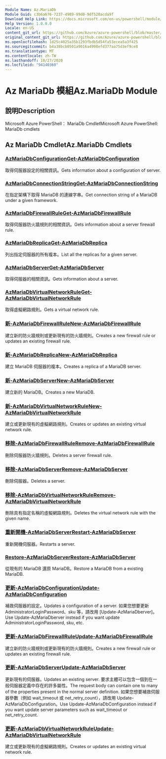 ```yaml
---
Module Name: Az.MariaDb
Module Guid: c3b6a676-7237-4989-99d0-9df520acda9f
Download Help Link: https://docs.microsoft.com/en-us/powershell/module/az.mariadb
Help Version: 1.0.0.0
Locale: en-US
content_git_url: https://github.com/Azure/azure-powershell/blob/master/src/MariaDb/help/Az.MariaDb.md
original_content_git_url: https://github.com/Azure/azure-powershell/blob/master/src/MariaDb/help/Az.MariaDb.md
ms.openlocfilehash: 1d25c4025a35b1293fbdb5d54fa53ecea5a3f425
ms.sourcegitcommit: b4a38bcb0501a9016a4998efd377aa75d3ef9ce8
ms.translationtype: MT
ms.contentlocale: zh-TW
ms.lasthandoff: 10/27/2020
ms.locfileid: "94140360"
---
```

# <span data-ttu-id="f3015-101">Az MariaDb 模組</span><span class="sxs-lookup"><span data-stu-id="f3015-101">Az.MariaDb Module</span></span>
## <span data-ttu-id="f3015-102">說明</span><span class="sxs-lookup"><span data-stu-id="f3015-102">Description</span></span>
<span data-ttu-id="f3015-103">Microsoft Azure PowerShell： MariaDb Cmdlet</span><span class="sxs-lookup"><span data-stu-id="f3015-103">Microsoft Azure PowerShell: MariaDb cmdlets</span></span>

## <span data-ttu-id="f3015-104">Az MariaDb Cmdlet</span><span class="sxs-lookup"><span data-stu-id="f3015-104">Az.MariaDb Cmdlets</span></span>
### [<span data-ttu-id="f3015-105">AzMariaDbConfiguration</span><span class="sxs-lookup"><span data-stu-id="f3015-105">Get-AzMariaDbConfiguration</span></span>](Get-AzMariaDbConfiguration.md)
<span data-ttu-id="f3015-106">取得伺服器設定的相關資訊。</span><span class="sxs-lookup"><span data-stu-id="f3015-106">Gets information about a configuration of server.</span></span>

### [<span data-ttu-id="f3015-107">AzMariaDbConnectionString</span><span class="sxs-lookup"><span data-stu-id="f3015-107">Get-AzMariaDbConnectionString</span></span>](Get-AzMariaDbConnectionString.md)
<span data-ttu-id="f3015-108">在指定架構下取得 MariaDB 的連線字串。</span><span class="sxs-lookup"><span data-stu-id="f3015-108">Get connection string of a MariaDB under a given framework.</span></span>

### [<span data-ttu-id="f3015-109">AzMariaDbFirewallRule</span><span class="sxs-lookup"><span data-stu-id="f3015-109">Get-AzMariaDbFirewallRule</span></span>](Get-AzMariaDbFirewallRule.md)
<span data-ttu-id="f3015-110">取得伺服器防火牆規則的相關資訊。</span><span class="sxs-lookup"><span data-stu-id="f3015-110">Gets information about a server firewall rule.</span></span>

### [<span data-ttu-id="f3015-111">AzMariaDbReplica</span><span class="sxs-lookup"><span data-stu-id="f3015-111">Get-AzMariaDbReplica</span></span>](Get-AzMariaDbReplica.md)
<span data-ttu-id="f3015-112">列出指定伺服器的所有複本。</span><span class="sxs-lookup"><span data-stu-id="f3015-112">List all the replicas for a given server.</span></span>

### [<span data-ttu-id="f3015-113">AzMariaDbServer</span><span class="sxs-lookup"><span data-stu-id="f3015-113">Get-AzMariaDbServer</span></span>](Get-AzMariaDbServer.md)
<span data-ttu-id="f3015-114">取得伺服器的相關資訊。</span><span class="sxs-lookup"><span data-stu-id="f3015-114">Gets information about a server.</span></span>

### [<span data-ttu-id="f3015-115">AzMariaDbVirtualNetworkRule</span><span class="sxs-lookup"><span data-stu-id="f3015-115">Get-AzMariaDbVirtualNetworkRule</span></span>](Get-AzMariaDbVirtualNetworkRule.md)
<span data-ttu-id="f3015-116">取得虛擬網路規則。</span><span class="sxs-lookup"><span data-stu-id="f3015-116">Gets a virtual network rule.</span></span>

### [<span data-ttu-id="f3015-117">新-AzMariaDbFirewallRule</span><span class="sxs-lookup"><span data-stu-id="f3015-117">New-AzMariaDbFirewallRule</span></span>](New-AzMariaDbFirewallRule.md)
<span data-ttu-id="f3015-118">建立新的防火牆規則或更新現有的防火牆規則。</span><span class="sxs-lookup"><span data-stu-id="f3015-118">Creates a new firewall rule or updates an existing firewall rule.</span></span>

### [<span data-ttu-id="f3015-119">新-AzMariaDbReplica</span><span class="sxs-lookup"><span data-stu-id="f3015-119">New-AzMariaDbReplica</span></span>](New-AzMariaDbReplica.md)
<span data-ttu-id="f3015-120">建立 MariaDB 伺服器的複本。</span><span class="sxs-lookup"><span data-stu-id="f3015-120">Creates a replica of a MariaDB server.</span></span>

### [<span data-ttu-id="f3015-121">新-AzMariaDbServer</span><span class="sxs-lookup"><span data-stu-id="f3015-121">New-AzMariaDbServer</span></span>](New-AzMariaDbServer.md)
<span data-ttu-id="f3015-122">建立新的 MariaDB。</span><span class="sxs-lookup"><span data-stu-id="f3015-122">Creates a new MariaDB.</span></span>

### [<span data-ttu-id="f3015-123">新-AzMariaDbVirtualNetworkRule</span><span class="sxs-lookup"><span data-stu-id="f3015-123">New-AzMariaDbVirtualNetworkRule</span></span>](New-AzMariaDbVirtualNetworkRule.md)
<span data-ttu-id="f3015-124">建立或更新現有的虛擬網路規則。</span><span class="sxs-lookup"><span data-stu-id="f3015-124">Creates or updates an existing virtual network rule.</span></span>

### [<span data-ttu-id="f3015-125">移除-AzMariaDbFirewallRule</span><span class="sxs-lookup"><span data-stu-id="f3015-125">Remove-AzMariaDbFirewallRule</span></span>](Remove-AzMariaDbFirewallRule.md)
<span data-ttu-id="f3015-126">刪除伺服器防火牆規則。</span><span class="sxs-lookup"><span data-stu-id="f3015-126">Deletes a server firewall rule.</span></span>

### [<span data-ttu-id="f3015-127">移除-AzMariaDbServer</span><span class="sxs-lookup"><span data-stu-id="f3015-127">Remove-AzMariaDbServer</span></span>](Remove-AzMariaDbServer.md)
<span data-ttu-id="f3015-128">刪除伺服器。</span><span class="sxs-lookup"><span data-stu-id="f3015-128">Deletes a server.</span></span>

### [<span data-ttu-id="f3015-129">移除-AzMariaDbVirtualNetworkRule</span><span class="sxs-lookup"><span data-stu-id="f3015-129">Remove-AzMariaDbVirtualNetworkRule</span></span>](Remove-AzMariaDbVirtualNetworkRule.md)
<span data-ttu-id="f3015-130">刪除具有指定名稱的虛擬網路規則。</span><span class="sxs-lookup"><span data-stu-id="f3015-130">Deletes the virtual network rule with the given name.</span></span>

### [<span data-ttu-id="f3015-131">重新開機-AzMariaDbServer</span><span class="sxs-lookup"><span data-stu-id="f3015-131">Restart-AzMariaDbServer</span></span>](Restart-AzMariaDbServer.md)
<span data-ttu-id="f3015-132">重新開機伺服器。</span><span class="sxs-lookup"><span data-stu-id="f3015-132">Restarts a server.</span></span>

### [<span data-ttu-id="f3015-133">Restore-AzMariaDbServer</span><span class="sxs-lookup"><span data-stu-id="f3015-133">Restore-AzMariaDbServer</span></span>](Restore-AzMariaDbServer.md)
<span data-ttu-id="f3015-134">從現有的 MariaDB 還原 MariaDB。</span><span class="sxs-lookup"><span data-stu-id="f3015-134">Restore a MariaDB from a existing MariaDB.</span></span>

### [<span data-ttu-id="f3015-135">更新-AzMariaDbConfiguration</span><span class="sxs-lookup"><span data-stu-id="f3015-135">Update-AzMariaDbConfiguration</span></span>](Update-AzMariaDbConfiguration.md)
<span data-ttu-id="f3015-136">補救伺服器的設定。</span><span class="sxs-lookup"><span data-stu-id="f3015-136">Updates a configuration of a server.</span></span>
<span data-ttu-id="f3015-137">如果您想要更新 AdministratorLoginPassword、sku 等，請改用 [Update-AzMariaDberver]。</span><span class="sxs-lookup"><span data-stu-id="f3015-137">Use Update-AzMariaDberver instead if you want update AdministratorLoginPassword, sku, etc.</span></span>

### [<span data-ttu-id="f3015-138">更新-AzMariaDbFirewallRule</span><span class="sxs-lookup"><span data-stu-id="f3015-138">Update-AzMariaDbFirewallRule</span></span>](Update-AzMariaDbFirewallRule.md)
<span data-ttu-id="f3015-139">建立新的防火牆規則或更新現有的防火牆規則。</span><span class="sxs-lookup"><span data-stu-id="f3015-139">Creates a new firewall rule or updates an existing firewall rule.</span></span>

### [<span data-ttu-id="f3015-140">更新-AzMariaDbServer</span><span class="sxs-lookup"><span data-stu-id="f3015-140">Update-AzMariaDbServer</span></span>](Update-AzMariaDbServer.md)
<span data-ttu-id="f3015-141">更新現有的伺服器。</span><span class="sxs-lookup"><span data-stu-id="f3015-141">Updates an existing server.</span></span>
<span data-ttu-id="f3015-142">要求主體可以包含一個到在一般伺服器定義中存在的許多屬性。</span><span class="sxs-lookup"><span data-stu-id="f3015-142">The request body can contain one to many of the properties present in the normal server definition.</span></span>
<span data-ttu-id="f3015-143">如果您想要補救伺服器參數（例如 wait_timeout 或 net_retry_count），請改用 Update-AzMariaDbConfiguration。</span><span class="sxs-lookup"><span data-stu-id="f3015-143">Use Update-AzMariaDbConfiguration instead if you want update server parameters such as wait_timeout or net_retry_count.</span></span>

### [<span data-ttu-id="f3015-144">更新-AzMariaDbVirtualNetworkRule</span><span class="sxs-lookup"><span data-stu-id="f3015-144">Update-AzMariaDbVirtualNetworkRule</span></span>](Update-AzMariaDbVirtualNetworkRule.md)
<span data-ttu-id="f3015-145">建立或更新現有的虛擬網路規則。</span><span class="sxs-lookup"><span data-stu-id="f3015-145">Creates or updates an existing virtual network rule.</span></span>

